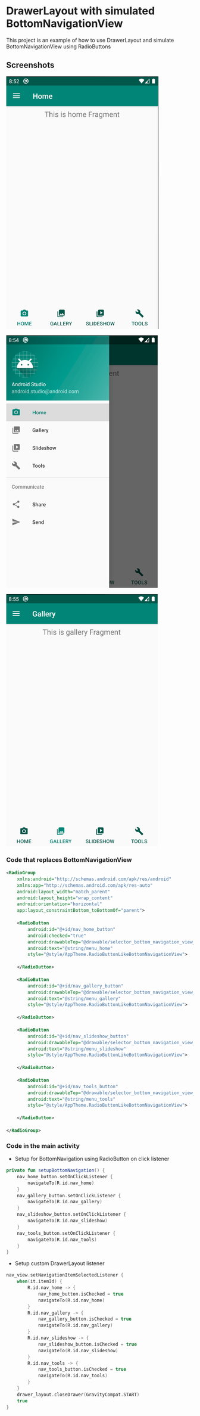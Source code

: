 # DrawerLayout with simulated BottomNavigationView

This project is an example of how to use DrawerLayout and simulate BottomNavigationView using RadioButtons

## Screenshots
![screen1](./README-resource/screen1.png)

![screen2](./README-resource/screen2.png)

![screen3](./README-resource/screen3.png)

### Code that replaces BottomNavigationView

```xml
<RadioGroup
    xmlns:android="http://schemas.android.com/apk/res/android"
    xmlns:app="http://schemas.android.com/apk/res-auto"
    android:layout_width="match_parent"
    android:layout_height="wrap_content"
    android:orientation="horizontal"
    app:layout_constraintBottom_toBottomOf="parent">

    <RadioButton
        android:id="@+id/nav_home_button"
        android:checked="true"
        android:drawableTop="@drawable/selector_bottom_navigation_view_icon_home"
        android:text="@string/menu_home"
        style="@style/AppTheme.RadioButtonLikeBottomNavigationView">

    </RadioButton>

    <RadioButton
        android:id="@+id/nav_gallery_button"
        android:drawableTop="@drawable/selector_bottom_navigation_view_icon_gallery"
        android:text="@string/menu_gallery"
        style="@style/AppTheme.RadioButtonLikeBottomNavigationView">

    </RadioButton>

    <RadioButton
        android:id="@+id/nav_slideshow_button"
        android:drawableTop="@drawable/selector_bottom_navigation_view_icon_slideshow"
        android:text="@string/menu_slideshow"
        style="@style/AppTheme.RadioButtonLikeBottomNavigationView">

    </RadioButton>

    <RadioButton
        android:id="@+id/nav_tools_button"
        android:drawableTop="@drawable/selector_bottom_navigation_view_icon_tools"
        android:text="@string/menu_tools"
        style="@style/AppTheme.RadioButtonLikeBottomNavigationView">

    </RadioButton>

</RadioGroup>
```

### Code in the main activity

* Setup for BottomNavigation using RadioButton on click listener

```kotlin
private fun setupBottomNavigation() {
    nav_home_button.setOnClickListener {
        navigateTo(R.id.nav_home)
    }
    nav_gallery_button.setOnClickListener {
        navigateTo(R.id.nav_gallery)
    }
    nav_slideshow_button.setOnClickListener {
        navigateTo(R.id.nav_slideshow)
    }
    nav_tools_button.setOnClickListener {
        navigateTo(R.id.nav_tools)
    }
}
```

* Setup custom DrawerLayout listener

```kotlin
nav_view.setNavigationItemSelectedListener {
    when(it.itemId) {
        R.id.nav_home -> {
            nav_home_button.isChecked = true
            navigateTo(R.id.nav_home)
        }
        R.id.nav_gallery -> {
            nav_gallery_button.isChecked = true
            navigateTo(R.id.nav_gallery)
        }
        R.id.nav_slideshow -> {
            nav_slideshow_button.isChecked = true
            navigateTo(R.id.nav_slideshow)
        }
        R.id.nav_tools -> {
            nav_tools_button.isChecked = true
            navigateTo(R.id.nav_tools)
        }
    }
    drawer_layout.closeDrawer(GravityCompat.START)
    true
}
```